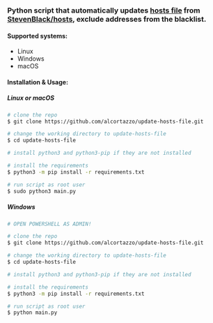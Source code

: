 ### Python script that automatically updates [hosts file](https://en.wikipedia.org/wiki/Hosts_(file)) from [StevenBlack/hosts](https://github.com/StevenBlack/hosts), exclude addresses from the blacklist.
#### Supported systems:
* Linux
* Windows
* macOS


#### Installation & Usage:
##### Linux or macOS
```zsh
# clone the repo
$ git clone https://github.com/alcortazzo/update-hosts-file.git

# change the working directory to update-hosts-file
$ cd update-hosts-file

# install python3 and python3-pip if they are not installed

# install the requirements
$ python3 -m pip install -r requirements.txt

# run script as root user 
$ sudo python3 main.py
```
##### Windows
```zsh
# OPEN POWERSHELL AS ADMIN!

# clone the repo
$ git clone https://github.com/alcortazzo/update-hosts-file.git

# change the working directory to update-hosts-file
$ cd update-hosts-file

# install python3 and python3-pip if they are not installed

# install the requirements
$ python3 -m pip install -r requirements.txt

# run script as root user 
$ python main.py
```
